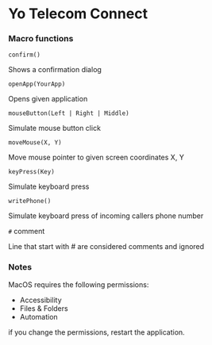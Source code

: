 # Yo Telecom Connect

### Macro functions

````confirm()````

Shows a confirmation dialog

````openApp(YourApp)````

Opens given application

````mouseButton(Left | Right | Middle)````

Simulate mouse button click

````moveMouse(X, Y)````

Move mouse pointer to given screen coordinates X, Y

````keyPress(Key)````

Simulate keyboard press

````writePhone()````

Simulate keyboard press of incoming callers phone number

````#```` comment

Line that start with # are considered comments and ignored

### Notes

MacOS requires the following permissions:

* Accessibility
* Files & Folders
* Automation

if you change the permissions, restart the application.

